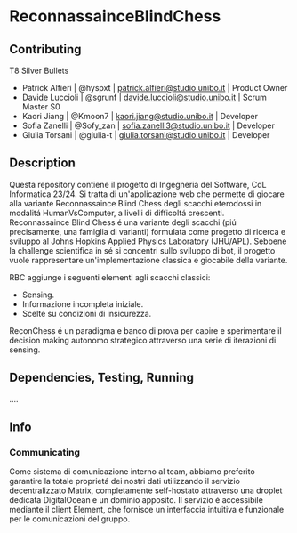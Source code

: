 # ReconnassainceBlindChess

## Contributing

T8 Silver Bullets
- Patrick Alfieri | @hyspxt | patrick.alfieri@studio.unibo.it | Product Owner
- Davide Luccioli | @sgrunf | davide.luccioli@studio.unibo.it | Scrum Master S0
- Kaori Jiang | @Kmoon7 | kaori.jiang@studio.unibo.it | Developer
- Sofia Zanelli | @Sofy_zan | sofia.zanelli3@studio.unibo.it | Developer
- Giulia Torsani | @giulia-t | giulia.torsani@studio.unibo.it | Developer

## Description
Questa repository contiene il progetto di Ingegneria del Software, CdL Informatica 23/24. 
Si tratta di un'applicazione web che permette di giocare alla variante Reconnassaince Blind Chess degli scacchi eterodossi in modalitá HumanVsComputer, a livelli di difficoltá crescenti.  
Reconnassaince Blind Chess é una variante degli scacchi (piú precisamente, una famiglia di varianti) formulata come progetto di ricerca e sviluppo al Johns Hopkins Applied Physics Laboratory (JHU/APL). Sebbene la challenge scientifica in sé si concentri sullo sviluppo di bot, il progetto vuole rappresentare un'implementazione classica e giocabile della variante.

RBC aggiunge i seguenti elementi agli scacchi classici:
- Sensing.
- Informazione incompleta iniziale.
- Scelte su condizioni di insicurezza.

ReconChess é un paradigma e banco di prova per capire e sperimentare il decision making autonomo strategico attraverso una serie di iterazioni di sensing.



## Dependencies, Testing, Running
....

## Info
### Communicating
Come sistema di comunicazione interno al team, abbiamo preferito garantire la totale proprietá dei nostri dati utilizzando il servizio decentralizzato Matrix, completamente self-hostato attraverso una droplet dedicata DigitalOcean e un dominio apposito. Il servizio é accessibile mediante il client Element, che fornisce un interfaccia intuitiva e funzionale per le comunicazioni del gruppo.






